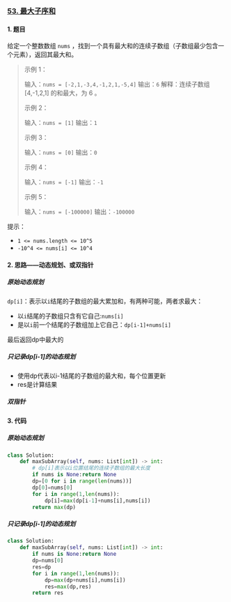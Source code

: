 ### [53. 最大子序和](https://leetcode-cn.com/problems/maximum-subarray/) 

#### 1. 题目

给定一个整数数组 `nums` ，找到一个具有最大和的连续子数组（子数组最少包含一个元素），返回其最大和。

> 示例 1：
>
> 输入：`nums = [-2,1,-3,4,-1,2,1,-5,4]`
> 输出：`6`
> 解释：连续子数组 [4,-1,2,1] 的和最大，为 6 。
>
> 示例 2：
>
> 输入：`nums = [1]`
> 输出：`1`
>
> 示例 3：
>
> 输入：`nums = [0]`
> 输出：`0`
>
> 示例 4：
>
> 输入：`nums = [-1]`
> 输出：`-1`
>
> 示例 5：
>
> 输入：`nums = [-100000]`
> 输出：`-100000`




提示：

- `1 <= nums.length <= 10^5`
- `-10^4 <= nums[i] <= 10^4`

#### 2. 思路——动态规划、或双指针

##### 原始动态规划

`dp[i]`：表示以`i`结尾的子数组的最大累加和，有两种可能，两者求最大：

- 以`i`结尾的子数组只含有它自己:`nums[i]`
- 是以`i`前一个结尾的子数组加上它自己：`dp[i-1]+nums[i]`

最后返回dp中最大的

##### 只记录dp[i-1]的动态规划

- 使用dp代表以i-1结尾的子数组的最大和，每个位置更新
- res是计算结果

##### 双指针



#### 3. 代码

##### 原始动态规划

```python
class Solution:
    def maxSubArray(self, nums: List[int]) -> int:
        # dp[i]表示以i位置结尾的连续子数组的最大长度
        if nums is None:return None
        dp=[0 for i in range(len(nums))]
        dp[0]=nums[0]
        for i in range(1,len(nums)):
            dp[i]=max(dp[i-1]+nums[i],nums[i])
        return max(dp)
```

##### 只记录dp[i-1]的动态规划

```python
class Solution:
    def maxSubArray(self, nums: List[int]) -> int:
        if nums is None:return None
        dp=nums[0]
        res=dp
        for i in range(1,len(nums)):
            dp=max(dp+nums[i],nums[i])
            res=max(dp,res)
        return res
```

